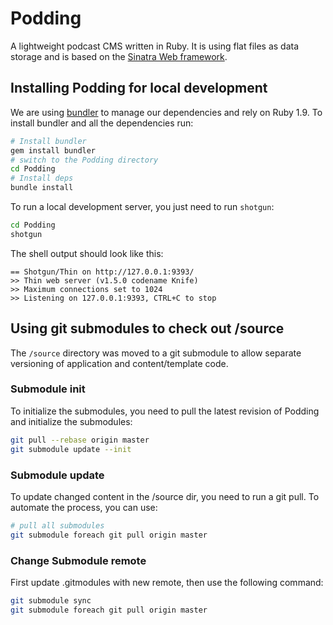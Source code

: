 # Podding

A lightweight podcast CMS written in Ruby. It is using flat files as data storage and is based on the [Sinatra Web framework](http://www.sinatrarb.com/).

## Installing Podding for local development

We are using [bundler](http://gembundler.com/) to manage our dependencies and rely on Ruby 1.9. To install bundler and all the dependencies run:

```bash
# Install bundler
gem install bundler
# switch to the Podding directory
cd Podding
# Install deps
bundle install
```

To run a local development server, you just need to run `shotgun`:

```bash
cd Podding
shotgun
```

The shell output should look like this:

```
== Shotgun/Thin on http://127.0.0.1:9393/
>> Thin web server (v1.5.0 codename Knife)
>> Maximum connections set to 1024
>> Listening on 127.0.0.1:9393, CTRL+C to stop
```

## Using git submodules to check out /source

The `/source` directory was moved to a git submodule to allow separate versioning of application and content/template code.

### Submodule init

To initialize the submodules, you need to pull the latest revision of Podding and initialize the submodules:

```bash
git pull --rebase origin master
git submodule update --init
```
### Submodule update

To update changed content in the /source dir, you need to run a git pull. To automate the process, you can use:

```bash
# pull all submodules
git submodule foreach git pull origin master
```

### Change Submodule remote
First update .gitmodules with new remote, then use the following command:
```bash
git submodule sync
git submodule foreach git pull origin master